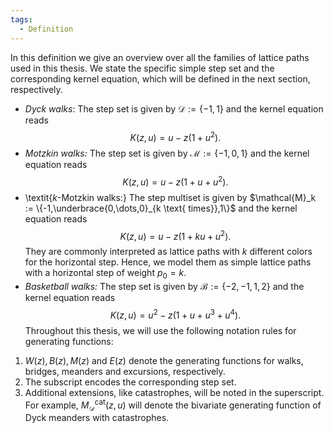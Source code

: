 ```yaml
---
tags:
  - Definition
---
```

In this definition we give an overview over all the families of lattice paths used in this thesis. We state the specific simple step set and the corresponding kernel equation, which will be defined in the next section, respectively.
- *Dyck walks*: The step set is given by $\mathcal{D} := \{-1,1\}$ and the kernel equation reads 
$$
K(z,u) = u - z(1 + u^2).
$$
- *Motzkin walks:* The step set is given by $\mathcal{M} := \{-1,0,1\}$ and the kernel equation reads 
$$
K(z,u) = u - z(1 + u + u^2).
$$
- \textit{$k$-Motzkin walks:} The step multiset is given by $\mathcal{M}_k := \{-1,\underbrace{0,\dots,0}_{k \text{ times}},1\}$ and the kernel equation reads 
$$
K(z,u) = u - z(1 + k u + u^2).
$$
They are commonly interpreted as lattice paths with $k$ different colors for the horizontal step. Hence, we model them as simple lattice paths with a horizontal step of weight $p_0 = k$.
- *Basketball walks:* The step set is given by $\mathcal{B} := \{-2,-1,1,2\}$ and the kernel equation reads 
$$
K(z,u) = u^2 - z(1 + u + u^3 + u^4).
$$
Throughout this thesis, we will use the following notation rules for generating functions:
1. $W(z), B(z), M(z)$ and $E(z)$ denote the generating functions for walks, bridges, meanders and excursions, respectively.
2. The subscript encodes the corresponding step set.
3. Additional extensions, like catastrophes, will be noted in the superscript.
For example, $M_{\mathcal{D}}^{\mathrm{cat}}(z,u)$ will denote the bivariate generating function of Dyck meanders with catastrophes.
